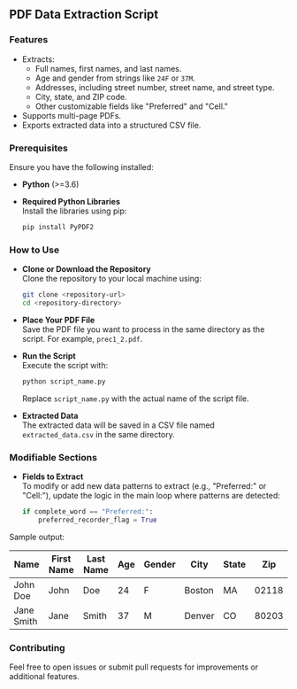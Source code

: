 ## PDF Data Extraction Script

### Features
- Extracts:
  - Full names, first names, and last names.
  - Age and gender from strings like `24F` or `37M`.
  - Addresses, including street number, street name, and street type.
  - City, state, and ZIP code.
  - Other customizable fields like "Preferred" and "Cell."
- Supports multi-page PDFs.
- Exports extracted data into a structured CSV file.

### Prerequisites
Ensure you have the following installed:

- **Python** (>=3.6)

- **Required Python Libraries**  
   Install the libraries using pip:
   ```bash
   pip install PyPDF2
   ```

### How to Use

- **Clone or Download the Repository**  
   Clone the repository to your local machine using:
   ```bash
   git clone <repository-url>
   cd <repository-directory>
   ```

- **Place Your PDF File**  
   Save the PDF file you want to process in the same directory as the script. For example, `prec1_2.pdf`.

- **Run the Script**  
   Execute the script with:
   ```bash
   python script_name.py
   ```
   Replace `script_name.py` with the actual name of the script file.

- **Extracted Data**  
   The extracted data will be saved in a CSV file named `extracted_data.csv` in the same directory.

### Modifiable Sections

- **Fields to Extract**  
To modify or add new data patterns to extract (e.g., "Preferred:" or "Cell:"), update the logic in the main loop where patterns are detected:

     ```python
     if complete_word == "Preferred:":
         preferred_recorder_flag = True
     ```



Sample output:

| Name      | First Name | Last Name | Age | Gender | City   | State | Zip     |
|-----------|------------|-----------|-----|--------|--------|-------|---------|
| John Doe  | John       | Doe       | 24  | F      | Boston | MA    | 02118   |
| Jane Smith| Jane       | Smith     | 37  | M      | Denver | CO    | 80203   |

### Contributing
Feel free to open issues or submit pull requests for improvements or additional features.
